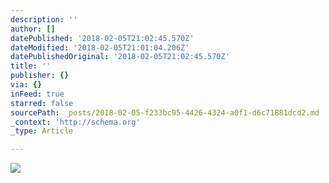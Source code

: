 ```yaml
---
description: ''
author: []
datePublished: '2018-02-05T21:02:45.570Z'
dateModified: '2018-02-05T21:01:04.206Z'
datePublishedOriginal: '2018-02-05T21:02:45.570Z'
title: ''
publisher: {}
via: {}
inFeed: true
starred: false
sourcePath: _posts/2018-02-05-f233bc95-4426-4324-a0f1-d6c71881dcd2.md
_context: 'http://schema.org'
_type: Article

---
```

![](https://the-grid-user-content.s3-us-west-2.amazonaws.com/f8820366-54bf-410f-8692-c0af1af0a159.jpg)